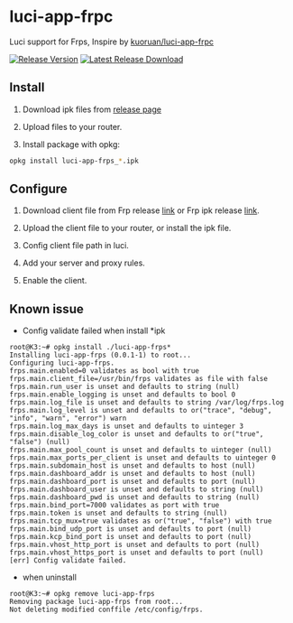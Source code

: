 # luci-app-frpc

Luci support for Frps, Inspire by [kuoruan/luci-app-frpc](https://github.com/kuoruan/luci-app-frpc)

[![Release Version](https://img.shields.io/github/release/lwz322/luci-app-frps.svg)](https://github.com/lwz322/luci-app-frps/releases/latest) [![Latest Release Download](https://img.shields.io/github/downloads/lwz322/luci-app-frps.svg)](https://github.com/lwz322/luci-app-frps/releases/latest)


## Install

1. Download ipk files from [release page](https://github.com/lwz322/luci-app-frps/releases)

2. Upload files to your router.

3. Install package with opkg:

```sh
opkg install luci-app-frps_*.ipk
```

## Configure

1. Download client file from Frp release [link](https://github.com/fatedier/frp/releases) or Frp ipk release [link](https://github.com/kuoruan/openwrt-frp/releases).

2. Upload the client file to your router, or install the ipk file.

3. Config client file path in luci.

4. Add your server and proxy rules.

5. Enable the client.

## Known issue

- Config validate failed when install *ipk
```shell
root@K3:~# opkg install ./luci-app-frps*
Installing luci-app-frps (0.0.1-1) to root...
Configuring luci-app-frps.
frps.main.enabled=0 validates as bool with true
frps.main.client_file=/usr/bin/frps validates as file with false
frps.main.run_user is unset and defaults to string (null)
frps.main.enable_logging is unset and defaults to bool 0
frps.main.log_file is unset and defaults to string /var/log/frps.log
frps.main.log_level is unset and defaults to or("trace", "debug", "info", "warn", "error") warn
frps.main.log_max_days is unset and defaults to uinteger 3
frps.main.disable_log_color is unset and defaults to or("true", "false") (null)
frps.main.max_pool_count is unset and defaults to uinteger (null)
frps.main.max_ports_per_client is unset and defaults to uinteger 0
frps.main.subdomain_host is unset and defaults to host (null)
frps.main.dashboard_addr is unset and defaults to host (null)
frps.main.dashboard_port is unset and defaults to port (null)
frps.main.dashboard_user is unset and defaults to string (null)
frps.main.dashboard_pwd is unset and defaults to string (null)
frps.main.bind_port=7000 validates as port with true
frps.main.token is unset and defaults to string (null)
frps.main.tcp_mux=true validates as or("true", "false") with true
frps.main.bind_udp_port is unset and defaults to port (null)
frps.main.kcp_bind_port is unset and defaults to port (null)
frps.main.vhost_http_port is unset and defaults to port (null)
frps.main.vhost_https_port is unset and defaults to port (null)
[err] Config validate failed.
```

- when uninstall
```shell
root@K3:~# opkg remove luci-app-frps
Removing package luci-app-frps from root...
Not deleting modified conffile /etc/config/frps.
```